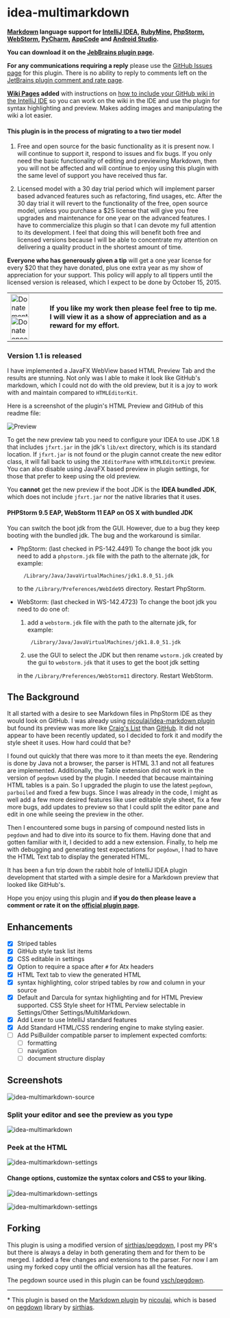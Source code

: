 idea-multimarkdown
==================

**[Markdown](http://daringfireball.net/projects/markdown) language support for [IntelliJ IDEA](http://www.jetbrains.com/idea), [RubyMine](http://www.jetbrains.com/ruby), [PhpStorm](http://www.jetbrains.com/phpstorm), [WebStorm](http://www.jetbrains.com/webstorm), [PyCharm](http://www.jetbrains.com/pycharm), [AppCode](http://www.jetbrains.com/objc) and [Android Studio](http://developer.android.com/sdk/installing/studio.html).**

**You can download it on the [JebBrains plugin page](https://plugins.jetbrains.com/plugin?pr=&pluginId=7896).**

**For any communications requiring a reply** please use the [GitHub Issues page](https://github.com/vsch/idea-multimarkdown/issues) for this plugin. There is no ability to reply to comments left on the [JetBrains plugin comment and rate page](https://plugins.jetbrains.com/plugin/writeComment?pr=&pluginId=7896).

**[Wiki Pages](https://github.com/vsch/idea-multimarkdown/wiki) added** with instructions on [how to include your GitHub wiki in the IntelliJ IDE](https://github.com/vsch/idea-multimarkdown/wiki/Adding-GitHub-Wiki-To-Your-IntelliJ-Project) so you can work on the wiki in the IDE and use the plugin for syntax highlighting and preview. Makes adding images and manipulating the wiki a lot easier.

#### This plugin is in the process of migrating to a two tier model

1. Free and open source for the basic functionality as it is present now. I will continue to support it, respond to issues and fix bugs. If you only need the basic functionality of editing and previewing Markdown, then you will not be affected and will continue to enjoy using this plugin with the same level of support you have received thus far.

2. Licensed model with a 30 day trial period which will implement parser based advanced features such as refactoring, find usages, etc. After the 30 day trial it will revert to the functionality of the free, open source model, unless you purchase a $25 license that will give you free upgrades and maintenance for one year on the advanced features. I have to commercialize this plugin so that I can devote my full attention to its development. I feel that doing this will benefit both free and licensed versions because I will be able to concentrate my attention on delivering a quality product in the shortest amount of time.

**Everyone who has generously given a tip** will get a one year license for every $20 that they have donated, plus one extra year as my show of appreciation for your support. This policy will apply to all tippers until the licensed version is released, which I expect to be done by October 15, 2015.

<table>
    <tr><td><a href="http://flattr.com/thing/4603764/vschidea-multimarkdown-on-GitHub" title="Donate monthly to vsch using Flattr"><img src="https://raw.githubusercontent.com/vsch/idea-multimarkdown/master/assets/images/flattr-tips.png" border="0" width="43" height="53" alt="Donate monthly to vsch using Flattr" /></a>
        <a href="https://www.paypal.com/cgi-bin/webscr?cmd=_s-xclick&hosted_button_id=NR7DAGTC8CXLU" title="Donate once-off to vsch using Paypal"><img src="https://raw.githubusercontent.com/vsch/idea-multimarkdown/master/assets/images/paypal-tips.png" border="0" width="43" height="53" alt="Donate once-off to vsch using Paypal" /></a></td>
        <td><b>If you like my work then please feel free to tip me.<br>I will view it as a show of appreciation and as a reward for my effort.</b></td>
    </tr>
</table>


### Version 1.1 is released

I have implemented a JavaFX WebView based HTML Preview Tab and the results are stunning. Not only was I able to make it look like GitHub's markdown, which I could not do with the old preview, but it is a joy to work with and maintain compared to `HTMLEditorKit`.

Here is a screenshot of the plugin's HTML Preview and GitHub of this readme file:

![Preview](https://raw.githubusercontent.com/vsch/idea-multimarkdown/master/assets/images/ScreenShot_jfx_webview.png)

To get the new preview tab you need to configure your IDEA to use JDK 1.8 that includes `jfxrt.jar` in the jdk's `lib/ext` directory, which is its standard location. If `jfxrt.jar` is not found or the plugin cannot create the new editor class, it will fall back to using the `JEditorPane` with `HTMLEditorKit` preview. You can also disable using JavaFX based preview in plugin settings, for those that prefer to keep using the old preview.

You **cannot** get the new preview if the boot JDK is the **IDEA bundled JDK**, which does not include `jfxrt.jar` nor the native libraries that it uses.

#### PHPStorm 9.5 EAP, WebStorm 11 EAP on OS X with bundled JDK

You can switch the boot jdk from the GUI. However, due to a bug they keep booting with the bundled jdk. The bug and the workaround is similar.

- PhpStorm: (last checked in PS-142.4491) To change the boot jdk you need to add a `phpstorm.jdk` file with the path to the alternate jdk, for example:

        /Library/Java/JavaVirtualMachines/jdk1.8.0_51.jdk

    to the `/Library/Preferences/WebIde95` directory. Restart PhpStorm.

- WebStorm: (last checked in WS-142.4723) To change the boot jdk you need to do one of:
    1. add a `webstorm.jdk` file with the path to the alternate jdk, for example:

            /Library/Java/JavaVirtualMachines/jdk1.8.0_51.jdk

    2. use the GUI to select the JDK but then rename `wstorm.jdk` created by the gui to `webstorm.jdk` that it uses to get the boot jdk setting

    in the `/Library/Preferences/WebStorm11` directory. Restart WebStorm.

The Background
--------------

It all started with a desire to see Markdown files in PhpStorm IDE as they would look on GitHub. I was already using [nicoulaj/idea-markdown plugin](https://github.com/nicoulaj/idea-markdown) but found its preview was more like [Craig's List](http://montreal.en.craigslist.ca/) than [GitHub](https://github.com/vsch/laravel-translation-manager). It did not appear to have been recently updated, so I decided to fork it and modify the style sheet it uses. How hard could that be?

I found out quickly that there was more to it than meets the eye. Rendering is done by Java not a browser, the parser is HTML 3.1 and not all features are implemented. Additionally, the Table extension did not work in the version of `pegdown` used by the plugin. I needed that because maintaining HTML tables is a pain. So I upgraded the plugin to use the latest `pegdown`, `parboiled` and fixed a few bugs. Since I was already in the code, I might as well add a few more desired features like user editable style sheet, fix a few more bugs, add updates to preview so that I could split the editor pane and edit in one while seeing the preview in the other.

Then I encountered some bugs in parsing of compound nested lists in `pegdown` and had to dive into its source to fix them. Having done that and gotten familiar with it, I decided to add a new extension. Finally, to help me with debugging and generating test expectations for `pegdown`, I had to have the HTML Text tab to display the generated HTML.

It has been a fun trip down the rabbit hole of IntelliJ IDEA plugin development that started with a simple desire for a Markdown preview that looked like GitHub's.

Hope you enjoy using this plugin and **if you do then please leave a comment or rate it on the [official plugin page](https://plugins.jetbrains.com/plugin/writeComment?pr=&pluginId=7896).**

Enhancements
------------

- [x] Striped tables
- [x] GitHub style task list items
- [x] CSS editable in settings
- [x] Option to require a space after `#` for Atx headers
- [x] HTML Text tab to view the generated HTML
- [x] syntax highlighting, color striped tables by row and column in your source
- [x] Default and Darcula for syntax highlighting and for HTML Preview supported.
    CSS Style sheet for HTML Perview selectable in Settings/Other Settings/MultiMarkdown.
- [x] Add Lexer to use IntelliJ standard features
- [x] Add Standard HTML/CSS rendering engine to make styling easier.
- [ ] Add PsiBuilder compatible parser to implement expected comforts:
    - [ ] formatting
    - [ ] navigation
    - [ ] document structure display

Screenshots
-----------

![idea-multimarkdown-source](https://raw.githubusercontent.com/vsch/idea-multimarkdown/master/assets/images/ScreenShot_source_preview.png)

### Split your editor and see the preview as you type

![idea-multimarkdown](https://raw.githubusercontent.com/vsch/idea-multimarkdown/master/assets/images/ScreenShot_preview.png)

### Peek at the HTML

![idea-multimarkdown-settings](https://raw.githubusercontent.com/vsch/idea-multimarkdown/master/assets/images/ScreenShot_html.png)

#### Change options, customize the syntax colors and CSS to your liking.
![idea-multimarkdown-settings](https://raw.githubusercontent.com/vsch/idea-multimarkdown/master/assets/images/ScreenShot_color_settings.png)

![idea-multimarkdown-settings](https://raw.githubusercontent.com/vsch/idea-multimarkdown/master/assets/images/ScreenShot_settings.png)

Forking
-------

This plugin is using a modified version of [sirthias/pegdown](https://github.com/sirthias), I post my PR's but there is always a delay in both generating them and for them to be merged.
I added a few changes and extensions to the parser. For now I am using my forked copy until the official version has all the features.

The pegdown source used in this plugin can be found [vsch/pegdown](https://github.com/vsch/pegdown/tree/develop).

---

\* This plugin is based on the [Markdown plugin](https://github.com/nicoulaj/idea-markdown) by [nicoulaj](https://github.com/nicoulaj), which is based on [pegdown](http://pegdown.org) library by [sirthias](https://github.com/sirthias).

